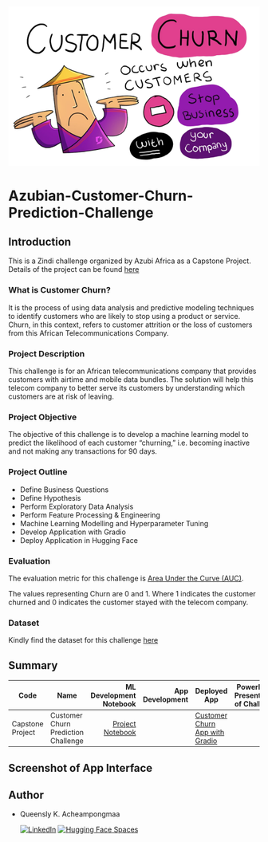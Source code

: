 ![image](./image/churn.png)
# Azubian-Customer-Churn-Prediction-Challenge

## Introduction
This is a Zindi challenge organized by Azubi Africa as a Capstone Project. Details of the project can be found [here](https://zindi.africa/competitions/customer-churn-prediction-challenge-for-azubian/)

### What is Customer Churn?
It is the process of using data analysis and predictive modeling techniques to identify customers who are likely to stop using a product or service. Churn, in this context, refers to customer attrition or the loss of customers from this African Telecommunications Company.

### Project Description
This challenge is for an African telecommunications company that provides customers with airtime and mobile data bundles. 
The solution will help this telecom company to better serve its customers by understanding which customers are at risk of leaving.

### Project Objective
The objective of this challenge is to develop a machine learning model to predict the likelihood of each customer “churning,” i.e. becoming inactive and not making any transactions for 90 days. 

### Project Outline

* Define Business Questions
* Define Hypothesis
* Perform Exploratory Data Analysis
* Perform Feature Processing & Engineering 
* Machine Learning Modelling and Hyperparameter Tuning
* Develop Application with Gradio
* Deploy Application in Hugging Face

### Evaluation 
The evaluation metric for this challenge is [Area Under the Curve (AUC)](https://zindi.africa/learn/zindi-error-metric-series-how-to-use-area-under-curve-auc-as-an-evaluation-metric-for-machine-learning/).

The values representing Churn are 0 and 1. Where 1 indicates the customer churned and 0 indicates the customer stayed with the telecom company.

### Dataset
Kindly find the dataset for this challenge [here](https://zindi.africa/competitions/customer-churn-prediction-challenge-for-azubian/data/)

## Summary
| Code      | Name        | ML Development Notebook|App Development| Deployed App | PowerPoint Presentation of Challenge |
|-----------|-------------|-------------:|-------------:|-------------|-------------|
| Capstone Project |Customer Churn Prediction Challenge| [Project Notebook](https://github.com/acheampongmaa/Azubian-Customer-Churn-Prediction-Challenge/blob/main/Team%20Serene%20Capstone%20Project%20Notebook.ipynb/)  | |[Customer Churn App with Gradio](https://huggingface.co/spaces/Queensly/Customer_Churn/)|  |

## Screenshot of App Interface



## Author
- Queensly K. Acheampongmaa 


  [![LinkedIn](https://img.shields.io/badge/LinkedIn-blue)](https://www.linkedin.com/in/queensly-kyerewaa-acheampongmaa)
  [![Hugging Face Spaces](https://img.shields.io/badge/Hugging-Face-yellow)](https://huggingface.co/Queensly)
